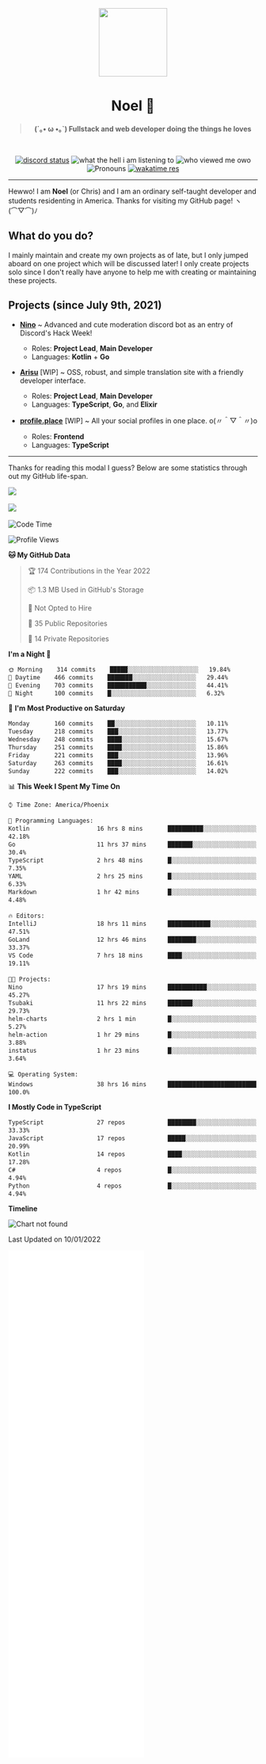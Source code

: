 <div align='center'>
  <div align='center'>
    <img
      src='https://cdn.floofy.dev/art/icons/icon_cinnamonserval.png'
      width='138'
      height='138'
    />
  </div>
  <h1>Noel 🐾</h1>
  <blockquote><strong>(´｡• ω •｡`) Fullstack and web developer doing the things he loves</strong></blockquote>

  <br />

  <a href='https://discord.com/users/280158289667555328' target='_blank'><img alt="discord status" src="https://dev.discordprofiles.me/badge/status/280158289667555328" /></a>
  <img alt="what the hell i am listening to" src="https://dev.discordprofiles.me/badge/spotify/280158289667555328" />
  <img alt="who viewed me owo" src="https://komarev.com/ghpvc/?username=auguwu" />
  <img alt='Pronouns' src='https://img.shields.io/endpoint?url=https://pronoundb.org/shields/6004d014406af11e4593a013' />
  <a href="https://wakatime.com/@auguwu" target='_blank'>
    <img alt='wakatime res' src='https://wakatime.com/badge/user/89736485-42ec-4c0f-a2f3-481db74514dc.svg' />
  </a>
</div>

<hr />

Hewwo! I am **Noel** (or Chris) and I am an ordinary self-taught developer and students residenting in America. Thanks for visiting my GitHub page! ヽ(⌒▽⌒)ﾉ

## What do you do?
I mainly maintain and create my own projects as of late, but I only jumped aboard on one project which will be discussed later! I only create projects
solo since I don't really have anyone to help me with creating or maintaining these projects.

## Projects (since July 9th, 2021)
- [**Nino**](https://nino.sh) ~ Advanced and cute moderation discord bot as an entry of Discord's Hack Week!
  - Roles: **Project Lead**, **Main Developer**
  - Languages: **Kotlin** + **Go**

- [**Arisu**](https://arisu.land) [WIP] ~ OSS, robust, and simple translation site with a friendly developer interface.
  - Roles: **Project Lead**, **Main Developer**
  - Languages: **TypeScript**, **Go**, and **Elixir**

- [**profile.place**](https://profile.place) [WIP] ~ All your social profiles in one place. o(〃＾▽＾〃)o
  - Roles: **Frontend**
  - Languages: **TypeScript**

---

Thanks for reading this modal I guess? Below are some statistics through out my GitHub life-span.

![](https://github-readme-stats.vercel.app/api?username=auguwu&count_private=true&show_icons=true&theme=gruvbox)

![](https://github-readme-stats.vercel.app/api/top-langs/?username=auguwu&layout=compact&theme=gruvbox)

<!--START_SECTION:waka-->
![Code Time](http://img.shields.io/badge/Code%20Time-2%2C616%20hrs%2050%20mins-blue)

![Profile Views](http://img.shields.io/badge/Profile%20Views-56-blue)

**🐱 My GitHub Data** 

> 🏆 174 Contributions in the Year 2022
 > 
> 📦 1.3 MB Used in GitHub's Storage 
 > 
> 🚫 Not Opted to Hire
 > 
> 📜 35 Public Repositories 
 > 
> 🔑 14 Private Repositories  
 > 
**I'm a Night 🦉** 

```text
🌞 Morning    314 commits    █████░░░░░░░░░░░░░░░░░░░░   19.84% 
🌆 Daytime    466 commits    ███████░░░░░░░░░░░░░░░░░░   29.44% 
🌃 Evening    703 commits    ███████████░░░░░░░░░░░░░░   44.41% 
🌙 Night      100 commits    █░░░░░░░░░░░░░░░░░░░░░░░░   6.32%

```
📅 **I'm Most Productive on Saturday** 

```text
Monday       160 commits    ██░░░░░░░░░░░░░░░░░░░░░░░   10.11% 
Tuesday      218 commits    ███░░░░░░░░░░░░░░░░░░░░░░   13.77% 
Wednesday    248 commits    ████░░░░░░░░░░░░░░░░░░░░░   15.67% 
Thursday     251 commits    ████░░░░░░░░░░░░░░░░░░░░░   15.86% 
Friday       221 commits    ███░░░░░░░░░░░░░░░░░░░░░░   13.96% 
Saturday     263 commits    ████░░░░░░░░░░░░░░░░░░░░░   16.61% 
Sunday       222 commits    ███░░░░░░░░░░░░░░░░░░░░░░   14.02%

```


📊 **This Week I Spent My Time On** 

```text
⌚︎ Time Zone: America/Phoenix

💬 Programming Languages: 
Kotlin                   16 hrs 8 mins       ██████████░░░░░░░░░░░░░░░   42.18% 
Go                       11 hrs 37 mins      ███████░░░░░░░░░░░░░░░░░░   30.4% 
TypeScript               2 hrs 48 mins       █░░░░░░░░░░░░░░░░░░░░░░░░   7.35% 
YAML                     2 hrs 25 mins       █░░░░░░░░░░░░░░░░░░░░░░░░   6.33% 
Markdown                 1 hr 42 mins        █░░░░░░░░░░░░░░░░░░░░░░░░   4.48%

🔥 Editors: 
IntelliJ                 18 hrs 11 mins      ████████████░░░░░░░░░░░░░   47.51% 
GoLand                   12 hrs 46 mins      ████████░░░░░░░░░░░░░░░░░   33.37% 
VS Code                  7 hrs 18 mins       ████░░░░░░░░░░░░░░░░░░░░░   19.11%

🐱‍💻 Projects: 
Nino                     17 hrs 19 mins      ███████████░░░░░░░░░░░░░░   45.27% 
Tsubaki                  11 hrs 22 mins      ███████░░░░░░░░░░░░░░░░░░   29.73% 
helm-charts              2 hrs 1 min         █░░░░░░░░░░░░░░░░░░░░░░░░   5.27% 
helm-action              1 hr 29 mins        █░░░░░░░░░░░░░░░░░░░░░░░░   3.88% 
instatus                 1 hr 23 mins        █░░░░░░░░░░░░░░░░░░░░░░░░   3.64%

💻 Operating System: 
Windows                  38 hrs 16 mins      █████████████████████████   100.0%

```

**I Mostly Code in TypeScript** 

```text
TypeScript               27 repos            ████████░░░░░░░░░░░░░░░░░   33.33% 
JavaScript               17 repos            █████░░░░░░░░░░░░░░░░░░░░   20.99% 
Kotlin                   14 repos            ████░░░░░░░░░░░░░░░░░░░░░   17.28% 
C#                       4 repos             █░░░░░░░░░░░░░░░░░░░░░░░░   4.94% 
Python                   4 repos             █░░░░░░░░░░░░░░░░░░░░░░░░   4.94%

```


**Timeline**

![Chart not found](https://raw.githubusercontent.com/auguwu/auguwu/master/charts/bar_graph.png) 


 Last Updated on 10/01/2022
<!--END_SECTION:waka-->

![](./github-metrics.svg)
